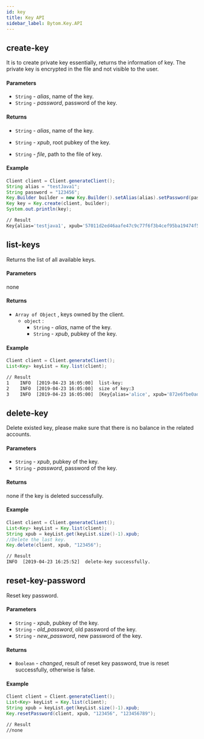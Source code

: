 ```yaml
---
id: key
title: Key API
sidebar_label: Bytom.Key.API
---
```


## create-key

It is to create private key essentially, returns the information of key. The private key is encrypted in the file and not visible to the user.

#### Parameters

- `String` - *alias*, name of the key.
- `String` - *password*, password of the key.

#### Returns

- `String` - *alias*, name of the key.

- `String` - *xpub*, root pubkey of the key.

- `String` - *file*, path to the file of key.
#### Example
```java
Client client = Client.generateClient();
String alias = "testJava1";
String password = "123456";
Key.Builder builder = new Key.Builder().setAlias(alias).setPassword(password);
Key key = Key.create(client, builder);
System.out.println(key);
```
```bash
// Result
Key{alias='testjava1', xpub='57011d2ed46aafe47c9c77f6f3b4cef95ba19474f50d918fefe71a675ac15413c8e733ff6581b311d89bbfb5fedc34de4e7f6aedf2f5ac1f1b56cedc5a23ece9', file='C:\Users\mumu\AppData\Roaming\Bytom\keystore\UTC--2019-04-23T07-19-41.724077700Z--532f7a7a-86d7-44c5-b624-c547be0bd050'}
```
## list-keys

Returns the list of all available keys.

#### Parameters

none

#### Returns

- `Array of Object` , keys owned by the client.
  - `object` :
    - `String`  - *alias*, name of the key.
    - `String` - *xpub*, pubkey of the key.
#### Example
```java
Client client = Client.generateClient();
List<Key> keyList = Key.list(client);
```
```bash
// Result
1    INFO  [2019-04-23 16:05:00]  list-key:
2    INFO  [2019-04-23 16:05:00]  size of key:3
3    INFO  [2019-04-23 16:05:00]  [Key{alias='alice', xpub='872e6fbe0ad47b0ff6435bcc4c18fd0c00631afe6c4433938fd7059f32d9c26bb888d0f112cbc07880a1d9ef50111154fa34570233bda070503f6fbe94daf974', file='C:\Users\mumu\AppData\Roaming\Bytom\keystore\UTC--2019-04-04T01-40-00.441340200Z--653ae5ff-84d2-4949-9784-28ca70809f58'}, Key{alias='bob', xpub='4874e557e062778cba85825064f41e2ca0f61478a1469df0eb5ea35d457de5c317a0520f672cbd98186cf5d26f823d93d926f6383db54bae7fcc92ff975b2215', file='C:\Users\mumu\AppData\Roaming\Bytom\keystore\UTC--2019-04-04T07-56-42.134038700Z--13a3e5cb-0fce-46ed-a845-9b6d2380dab9'}, Key{alias='testjava1', xpub='57011d2ed46aafe47c9c77f6f3b4cef95ba19474f50d918fefe71a675ac15413c8e733ff6581b311d89bbfb5fedc34de4e7f6aedf2f5ac1f1b56cedc5a23ece9', file='C:\Users\mumu\AppData\Roaming\Bytom\keystore\UTC--2019-04-23T07-19-41.724077700Z--532f7a7a-86d7-44c5-b624-c547be0bd050'}]
```

## delete-key
Delete existed key, please make sure that there is no balance in the related accounts.
#### Parameters
- `String` - *xpub*, pubkey of the key.
- `String` - *password*, password of the key.
#### Returns
none if the key is deleted successfully.
#### Example
```java
Client client = Client.generateClient();
List<Key> keyList = Key.list(client);
String xpub = keyList.get(keyList.size()-1).xpub;
//Delete the last key.
Key.delete(client, xpub, "123456");
```
```bash
// Result
INFO  [2019-04-23 16:25:52]  delete-key successfully.
```
##  reset-key-password

Reset key password.

#### Parameters

- `String` - *xpub*, pubkey of the key.
- `String` - *old_password*, old password of the key.
- `String` - *new_password*, new password of the key.

#### Returns

- `Boolean` - *changed*, result of reset key password, true is reset successfully, otherwise is false.

#### Example
```java
Client client = Client.generateClient();
List<Key> keyList = Key.list(client);
String xpub = keyList.get(keyList.size()-1).xpub;
Key.resetPassword(client, xpub, "123456", "123456789");
```
```bash
// Result
//none
```
